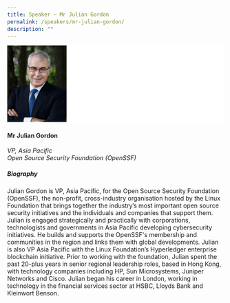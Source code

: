 ```yaml
---
title: Speaker – Mr Julian Gordon
permalink: /speakers/mr-julian-gordon/
description: ""
---
```

![](/images/2023%20Speakers/julian%20gordon.png)

#### **Mr Julian Gordon**

*VP, Asia Pacific <br>
Open Source Security Foundation (OpenSSF)*


##### **Biography**
Julian Gordon is VP, Asia Pacific, for the Open Source Security Foundation (OpenSSF), the non-profit, cross-industry organisation hosted by the Linux Foundation that brings together the industry’s most important open source security initiatives and the individuals and companies that support them. Julian is engaged strategically and practically with corporations, technologists and governments in Asia Pacific developing cybersecurity initiatives. He builds and supports the OpenSSF's membership and communities in the region and links them with global developments. Julian is also VP Asia Pacific with the Linux Foundation’s Hyperledger enterprise blockchain initiative. Prior to working with the foundation, Julian spent the past 20-plus years in senior regional leadership roles, based in Hong Kong, with technology companies including HP, Sun Microsystems, Juniper Networks and Cisco. Julian began his career in London, working in technology in the financial services sector at HSBC, Lloyds Bank and Kleinwort Benson.